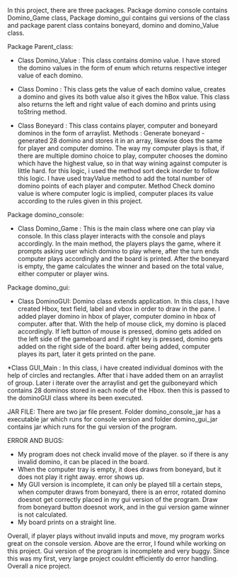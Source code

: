 In this project, there are three packages. Package domino console contains Domino_Game class,
Package domino_gui contains gui versions of the class and package parent class contains boneyard, domino
and domino_Value class.

Package Parent_class:

* Class Domino_Value : This class contains domino value. I have stored the domino values in the form of
enum which returns respective integer value of each domino.

* Class Domino : This class gets the value of each domino value, creates a domino and gives its both value
also it gives the hBox value. This class also returns the left and right value of each domino and prints using
toString method.

* Class Boneyard : This class contains player, computer and boneyard dominos in the form of arraylist.
Methods : Generate boneyard - generated 28 domino and stores it in an array, likewise does the same for
player and computer domino. The way my computer plays is that, if there are multiple domino choice to play,
computer chooses the domino which have the highest value, so in that way wining against computer is little hard.
for this logic, i used the method sort deck inorder to follow this logic. I have used trayValue method to add the 
total number of domino points of each player and computer. Method Check domino value is where computer logic is implied,
computer places its value according to the rules given in this project. 

Package domino_console:

* Class Domino_Game : This is the main class where one can play via console.
In this class player interacts with the console and plays accordingly. In the main method,
the players plays the game, where it prompts asking user which domino to play where, after the turn ends
computer plays accordingly and the board is printed. After the boneyard is empty, the game calculates the winner
and based on the total value, either computer or player wins. 

Package domino_gui:
* Class DominoGUI: Domino class extends application. In this class, I have created Hbox, text field, label
and vbox in order to draw in the pane. I added player domino in hbox of player, computer domino in hbox of computer.
after that. With the help of mouse click, my domino is placed accordingly. If left button of mouse is pressed, domino gets added 
on the left side of the gameboard and if right key is pressed, domino gets added on the right side of the board.
after being added, computer playes its part, later it gets printed on the pane.

*Class GUI_Main : In this class, i have created individual dominos with the help of circles and rectangles. After that
i have added them on an arraylist of group. Later i iterate over the arraylist and get the guiboneyard which contains
28 dominos stored in each node of the Hbox. then this is passed to the dominoGUI class where its been executed.

JAR FILE:
There are two jar file present. Folder domino_console_jar has a executable jar which
runs for console version and folder domino_gui_jar contains jar which runs for the 
gui version of the program.

ERROR AND BUGS:
* My program does not check invalid move of the player. so if there is any invalid domino, it can be placed in the board.
* When the computer tray is empty, it does draws from boneyard, but it does not play it right away. error shows up.
* My GUI version is incomplete, it can only be played till a certain steps, when computer draws from boneyard, there is an error,
rotated domino doesnot get correctly placed in my gui version of the program. Draw from boneyard button doesnot work, and in the 
gui version game winner is not calculated.
* My board prints on a straight line.

Overall, if player plays without invalid inputs and move, my program works great on the console version. Above are the error,
I found while working on this project. Gui version of the program is incomplete and very buggy. Since this was my first, very large project
couldnt efficiently do error handling. Overall a nice project.